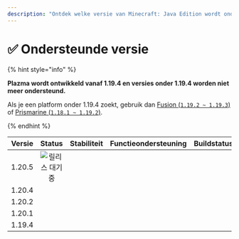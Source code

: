 ```yaml
---
description: "Ontdek welke versie van Minecraft: Java Edition wordt ondersteund door Plazma."
---
```


# ✅ Ondersteunde versie

{% hint style="info" %}

**Plazma wordt ontwikkeld vanaf 1.19.4 en versies onder 1.19.4 worden niet meer ondersteund.**

Als je een platform onder 1.19.4 zoekt, gebruik dan [Fusion (`1.19.2 ~ 1.19.3`)](https://github.com/RuinedTechnologyUnify/Fusion) of [Prismarine (`1.18.1 ~ 1.19.2`)](https://github.com/PrismarineTeam/Prismarine).

{% endhint %}

[wait]: https://img.shields.io/badge/릴리스%20대기중-grijs?style=for-the-badge

| Versie |                                                             Status                                                             |                                                              Stabiliteit                                                              |                                                          Functieondersteuning                                                         |                                                                                Buildstatus                                                                                |
| :----: | :----------------------------------------------------------------------------------------------------------------------------: | :-----------------------------------------------------------------------------------------------------------------------------------: | :-----------------------------------------------------------------------------------------------------------------------------------: | :-----------------------------------------------------------------------------------------------------------------------------------------------------------------------: |
| 1.20.5 |                                                        ![릴리스 대기중][wait]                                                        | <img src="https://img.shields.io/badge/%EC%A0%95%EB%B3%B4%20%EC%97%86%EC%9D%8C-gray?style=for-the-badge" alt="" data-size="original"> | <img src="https://img.shields.io/badge/%EC%A0%95%EB%B3%B4%20%EC%97%86%EC%9D%8C-gray?style=for-the-badge" alt="" data-size="original"> |                   <img src="https://img.shields.io/badge/%EC%A0%95%EB%B3%B4%20%EC%97%86%EC%9D%8C-gray?style=for-the-badge" alt="" data-size="original">                   |
| 1.20.4 |  <img src="https://img.shields.io/badge/%EC%A7%80%EC%9B%90%EC%A4%91-success?style=for-the-badge" alt="" data-size="original">  |              <img src="https://img.shields.io/badge/Goed%20werkend-blue?style=for-the-badge" alt="" data-size="original">             |                 <img src="https://img.shields.io/badge/100%25-blauw?style=for-the-badge" alt="" data-size="original">                 | <img src="https://img.shields.io/github/actions/workflow/status/PlazmaMC/Plazma/release.yml?style=for-the-badge&label=%20&branch=ver/1.20.4" alt="" data-size="original"> |
| 1.20.2 | <img src="https://img.shields.io/badge/Functie%20toevoegen%20aanbevolen-blue?style=for-the-badge" alt="" data-size="original"> |              <img src="https://img.shields.io/badge/Goed%20werkend-blue?style=for-the-badge" alt="" data-size="original">             |                 <img src="https://img.shields.io/badge/100%25-blauw?style=for-the-badge" alt="" data-size="original">                 | <img src="https://img.shields.io/github/actions/workflow/status/PlazmaMC/Plazma/release.yml?style=for-the-badge&label=%20&branch=ver/1.20.2" alt="" data-size="original"> |
| 1.20.1 |  <img src="https://img.shields.io/badge/%EC%A7%80%EC%9B%90%20aanbevolen-red?style=for-the-badge" alt="" data-size="original">  |              <img src="https://img.shields.io/badge/Goed%20werkend-blue?style=for-the-badge" alt="" data-size="original">             |                 <img src="https://img.shields.io/badge/100%25-blauw?style=for-the-badge" alt="" data-size="original">                 |                   <img src="https://img.shields.io/badge/%EC%A0%95%EB%B3%B4%20%EC%97%86%EC%9D%8C-gray?style=for-the-badge" alt="" data-size="original">                   |
| 1.19.4 |  <img src="https://img.shields.io/badge/%EC%A7%80%EC%9B%90%20aanbevolen-red?style=for-the-badge" alt="" data-size="original">  |              <img src="https://img.shields.io/badge/Goed%20werkend-blue?style=for-the-badge" alt="" data-size="original">             |                 <img src="https://img.shields.io/badge/100%25-blauw?style=for-the-badge" alt="" data-size="original">                 |                   <img src="https://img.shields.io/badge/%EC%A0%95%EB%B3%B4%20%EC%97%86%EC%9D%8C-gray?style=for-the-badge" alt="" data-size="original">                   |
